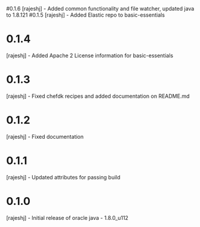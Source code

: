 #0.1.6
[rajeshj] - Added common functionality and file watcher, updated java to 1.8.121
#0.1.5
[rajeshj] - Added Elastic repo to basic-essentials
# 0.1.4
[rajeshj] - Added Apache 2 License information for basic-essentials
# 0.1.3
[rajeshj] - Fixed chefdk recipes and added documentation on README.md
# 0.1.2
[rajeshj] - Fixed documentation
# 0.1.1
[rajeshj] - Updated attributes for passing build
# 0.1.0
[rajeshj] - Initial release of oracle java - 1.8.0_u112
